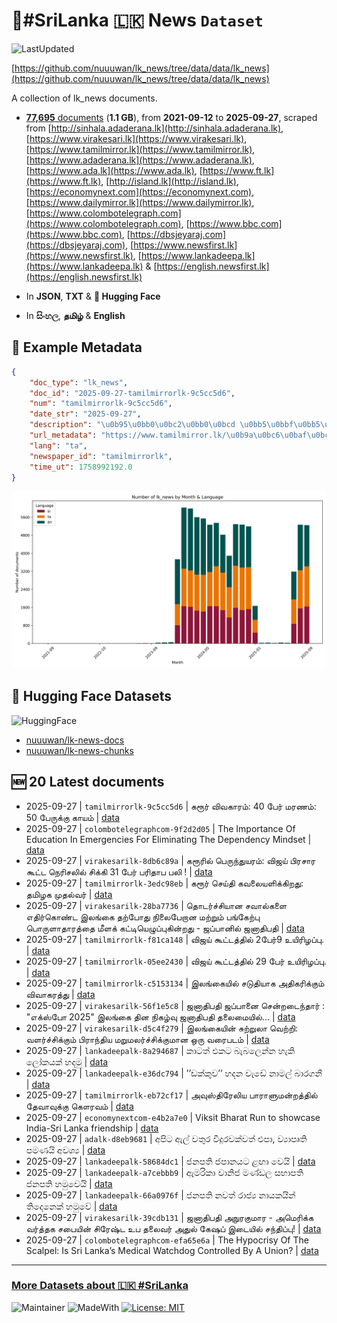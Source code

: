 # 📄#SriLanka 🇱🇰 News `Dataset`

![LastUpdated](https://img.shields.io/badge/last_updated-2025--09--28_04:18:24-green)

[https://github.com/nuuuwan/lk_news/tree/data/data/lk_news](https://github.com/nuuuwan/lk_news/tree/data/data/lk_news)

A collection of lk_news documents.

- [**77,695** documents](https://github.com/nuuuwan/lk_news/tree/data/data/lk_news) (**1.1 GB**), from **2021-09-12** to **2025-09-27**, scraped from [http://sinhala.adaderana.lk](http://sinhala.adaderana.lk), [https://www.virakesari.lk](https://www.virakesari.lk), [https://www.tamilmirror.lk](https://www.tamilmirror.lk), [https://www.adaderana.lk](https://www.adaderana.lk), [https://www.ada.lk](https://www.ada.lk), [https://www.ft.lk](https://www.ft.lk), [http://island.lk](http://island.lk), [https://economynext.com](https://economynext.com), [https://www.dailymirror.lk](https://www.dailymirror.lk), [https://www.colombotelegraph.com](https://www.colombotelegraph.com), [https://www.bbc.com](https://www.bbc.com), [https://dbsjeyaraj.com](https://dbsjeyaraj.com), [https://www.newsfirst.lk](https://www.newsfirst.lk), [https://www.lankadeepa.lk](https://www.lankadeepa.lk) & [https://english.newsfirst.lk](https://english.newsfirst.lk)

- In **JSON**, **TXT** & **🤗 Hugging Face**

- In **සිංහල**, **தமிழ்** & **English**

## 📝 Example Metadata

```json
{
    "doc_type": "lk_news",
    "doc_id": "2025-09-27-tamilmirrorlk-9c5cc5d6",
    "num": "tamilmirrorlk-9c5cc5d6",
    "date_str": "2025-09-27",
    "description": "\u0b95\u0bb0\u0bc2\u0bb0\u0bcd \u0bb5\u0bbf\u0bb5\u0b95\u0bbe\u0bb0\u0bae\u0bcd: 40 \u0baa\u0bc7\u0bb0\u0bcd \u0bae\u0bb0\u0ba3\u0bae\u0bcd: 50 \u0baa\u0bc7\u0bb0\u0bc1\u0b95\u0bcd\u0b95\u0bc1 \u0b95\u0bbe\u0baf\u0bae\u0bcd",
    "url_metadata": "https://www.tamilmirror.lk/\u0b9a\u0bc6\u0baf\u0bcd\u0ba4\u0bbf\u0b95\u0bb3\u0bcd/\u0b95\u0bb0\u0bc2\u0bb0\u0bcd-\u0bb5\u0bbf\u0bb5\u0b95\u0bbe\u0bb0\u0bae\u0bcd-40-\u0baa\u0bc7\u0bb0\u0bcd-\u0bae\u0bb0\u0ba3\u0bae\u0bcd-50-\u0baa\u0bc7\u0bb0\u0bc1\u0b95\u0bcd\u0b95\u0bc1-\u0b95\u0bbe\u0baf\u0bae\u0bcd/175-365386",
    "lang": "ta",
    "newspaper_id": "tamilmirrorlk",
    "time_ut": 1758992192.0
}
```

![Chart](https://raw.githubusercontent.com/nuuuwan/lk_news/refs/heads/data/data/lk_news/docs_by_month_and_lang.png)

## 🤗 Hugging Face Datasets

![HuggingFace](https://img.shields.io/badge/-HuggingFace-FDEE21?style=for-the-badge&logo=HuggingFace)

- [nuuuwan/lk-news-docs](https://huggingface.co/datasets/nuuuwan/lk-news-docs)
- [nuuuwan/lk-news-chunks](https://huggingface.co/datasets/nuuuwan/lk-news-chunks)

## 🆕 20 Latest documents

- 2025-09-27 | `tamilmirrorlk-9c5cc5d6` | கரூர் விவகாரம்: 40 பேர் மரணம்: 50 பேருக்கு காயம் | [data](https://github.com/nuuuwan/lk_news/tree/data/data/lk_news/2020s/2025/2025-09-27-tamilmirrorlk-9c5cc5d6)
- 2025-09-27 | `colombotelegraphcom-9f2d2d05` | The Importance Of Education In Emergencies For Eliminating The Dependency Mindset | [data](https://github.com/nuuuwan/lk_news/tree/data/data/lk_news/2020s/2025/2025-09-27-colombotelegraphcom-9f2d2d05)
- 2025-09-27 | `virakesarilk-8db6c89a` | கரூரில் பெருந்துயரம்: விஜய் பிரசார கூட்ட நெரிசலில் சிக்கி 31 பேர் பரிதாப பலி ! | [data](https://github.com/nuuuwan/lk_news/tree/data/data/lk_news/2020s/2025/2025-09-27-virakesarilk-8db6c89a)
- 2025-09-27 | `tamilmirrorlk-3edc98eb` | கரூர் செய்தி கவலையளிக்கிறது: தமிழக முதல்வர் | [data](https://github.com/nuuuwan/lk_news/tree/data/data/lk_news/2020s/2025/2025-09-27-tamilmirrorlk-3edc98eb)
- 2025-09-27 | `virakesarilk-28ba7736` | தொடர்ச்சியான சவால்களை எதிர்கொண்ட இலங்கை தற்போது நிலைபேறான மற்றும் பங்கேற்பு பொருளாதாரத்தை மீளக் கட்டியெழுப்புகின்றது - ஜப்பானில் ஜனாதிபதி | [data](https://github.com/nuuuwan/lk_news/tree/data/data/lk_news/2020s/2025/2025-09-27-virakesarilk-28ba7736)
- 2025-09-27 | `tamilmirrorlk-f81ca148` | விஜய் கூட்டத்தில் 2பேர்9  உயிரிழப்பு. | [data](https://github.com/nuuuwan/lk_news/tree/data/data/lk_news/2020s/2025/2025-09-27-tamilmirrorlk-f81ca148)
- 2025-09-27 | `tamilmirrorlk-05ee2430` | விஜய் கூட்டத்தில் 29  பேர் உயிரிழப்பு. | [data](https://github.com/nuuuwan/lk_news/tree/data/data/lk_news/2020s/2025/2025-09-27-tamilmirrorlk-05ee2430)
- 2025-09-27 | `tamilmirrorlk-c5153134` | இலங்கையில் சடுதியாக அதிகரிக்கும் விவாகரத்து | [data](https://github.com/nuuuwan/lk_news/tree/data/data/lk_news/2020s/2025/2025-09-27-tamilmirrorlk-c5153134)
- 2025-09-27 | `virakesarilk-56f1e5c8` | ஜனாதிபதி ஜப்பானை சென்றடைந்தார் : "எக்ஸ்போ 2025" இலங்கை தின நிகழ்வு ஜனாதிபதி தலைமையில்... | [data](https://github.com/nuuuwan/lk_news/tree/data/data/lk_news/2020s/2025/2025-09-27-virakesarilk-56f1e5c8)
- 2025-09-27 | `virakesarilk-d5c4f279` | இலங்கையின் சுற்றுலா வெற்றி: வளர்ச்சிக்கும் பிராந்திய மறுமலர்ச்சிக்குமான ஒரு வரைபடம் | [data](https://github.com/nuuuwan/lk_news/tree/data/data/lk_news/2020s/2025/2025-09-27-virakesarilk-d5c4f279)
- 2025-09-27 | `lankadeepalk-8a294687` | කාටත් එකට බැබලෙන්න හැකි ලෝකයක් හදමු | [data](https://github.com/nuuuwan/lk_news/tree/data/data/lk_news/2020s/2025/2025-09-27-lankadeepalk-8a294687)
- 2025-09-27 | `lankadeepalk-e36dc794` | ’’ඩක්කුව’’ හදන  වැඩේ නාමල් බාරගනී | [data](https://github.com/nuuuwan/lk_news/tree/data/data/lk_news/2020s/2025/2025-09-27-lankadeepalk-e36dc794)
- 2025-09-27 | `tamilmirrorlk-eb72cf17` | அவுஸ்திரேலிய பாராளுமன்றத்தில் தேவாவுக்கு கௌரவம் | [data](https://github.com/nuuuwan/lk_news/tree/data/data/lk_news/2020s/2025/2025-09-27-tamilmirrorlk-eb72cf17)
- 2025-09-27 | `economynextcom-e4b2a7e0` | Viksit Bharat Run to showcase India-Sri Lanka friendship | [data](https://github.com/nuuuwan/lk_news/tree/data/data/lk_news/2020s/2025/2025-09-27-economynextcom-e4b2a7e0)
- 2025-09-27 | `adalk-d8eb9681` | අපිට ඇල් වතුර වීදුරවක්වත් එපා, ව්‍යාපෘති පමණයි අවශ්‍ය | [data](https://github.com/nuuuwan/lk_news/tree/data/data/lk_news/2020s/2025/2025-09-27-adalk-d8eb9681)
- 2025-09-27 | `lankadeepalk-58684dc1` | ජනපති ජපානයට ළඟා වෙයි | [data](https://github.com/nuuuwan/lk_news/tree/data/data/lk_news/2020s/2025/2025-09-27-lankadeepalk-58684dc1)
- 2025-09-27 | `lankadeepalk-a7cebbb9` | ඇමරිකා වානිජ මණ්ඩල සභාපති ජනපති හමුවෙයි | [data](https://github.com/nuuuwan/lk_news/tree/data/data/lk_news/2020s/2025/2025-09-27-lankadeepalk-a7cebbb9)
- 2025-09-27 | `lankadeepalk-66a0976f` | ජනපති නවත් රාජ්‍ය නායකයින් තිදෙනෙක් හමුවේ | [data](https://github.com/nuuuwan/lk_news/tree/data/data/lk_news/2020s/2025/2025-09-27-lankadeepalk-66a0976f)
- 2025-09-27 | `virakesarilk-39cdb131` | ஜனாதிபதி அநுரகுமார  - அமெரிக்க வர்த்தக சபையின் சிரேஷ்ட உப தலைவர் அதுல் கேஷப் இடையில் சந்திப்பு! | [data](https://github.com/nuuuwan/lk_news/tree/data/data/lk_news/2020s/2025/2025-09-27-virakesarilk-39cdb131)
- 2025-09-27 | `colombotelegraphcom-efa65e6a` | The Hypocrisy Of The Scalpel: Is Sri Lanka’s Medical Watchdog Controlled By A Union? | [data](https://github.com/nuuuwan/lk_news/tree/data/data/lk_news/2020s/2025/2025-09-27-colombotelegraphcom-efa65e6a)

---

### [More Datasets about 🇱🇰 #SriLanka](https://github.com/nuuuwan/lk_datasets)

![Maintainer](https://img.shields.io/badge/maintainer-nuuuwan-red)
![MadeWith](https://img.shields.io/badge/made_with-python-blue)
[![License: MIT](https://img.shields.io/badge/License-MIT-yellow.svg)](https://opensource.org/licenses/MIT)

